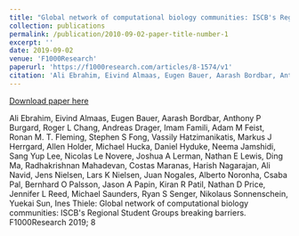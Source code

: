 ```yaml
---
title: "Global network of computational biology communities: ISCB's Regional Student Groups breaking barriers"
collection: publications
permalink: /publication/2010-09-02-paper-title-number-1
excerpt: ''
date: 2019-09-02
venue: 'F1000Research'
paperurl: 'https://f1000research.com/articles/8-1574/v1'
citation: 'Ali Ebrahim, Eivind Almaas, Eugen Bauer, Aarash Bordbar, Anthony P Burgard, Roger L Chang, Andreas Drager, Imam Famili, Adam M Feist, Ronan M. T. Fleming, Stephen S Fong, Vassily Hatzimanikatis, Markus J Herrgard, Allen Holder, Michael Hucka, Daniel Hyduke, Neema Jamshidi, Sang Yup Lee, Nicolas Le Novere, Joshua A Lerman, Nathan E Lewis, Ding Ma, Radhakrishnan Mahadevan, Costas Maranas, Harish Nagarajan, Ali Navid, Jens Nielsen, Lars K Nielsen, Juan Nogales, Alberto Noronha, Csaba Pal, Bernhard O Palsson, Jason A Papin, Kiran R Patil, Nathan D Price, Jennifer L Reed, Michael Saunders, Ryan S Senger, Nikolaus Sonnenschein, Yuekai Sun, Ines Thiele (2019). &quot;Global network of computational biology communities: ISCB's Regional Student Groups breaking barriers.&quot; <i>F1000Research</i>. 8.'
---
```


[Download paper here](https://f1000research.com/articles/8-1574/v1)

Ali Ebrahim, Eivind Almaas, Eugen Bauer, Aarash Bordbar, Anthony P Burgard, Roger L Chang, Andreas Drager, Imam Famili, Adam M Feist, Ronan M. T. Fleming, Stephen S Fong, Vassily Hatzimanikatis, Markus J Herrgard, Allen Holder, Michael Hucka, Daniel Hyduke, Neema Jamshidi, Sang Yup Lee, Nicolas Le Novere, Joshua A Lerman, Nathan E Lewis, Ding Ma, Radhakrishnan Mahadevan, Costas Maranas, Harish Nagarajan, Ali Navid, Jens Nielsen, Lars K Nielsen, Juan Nogales, Alberto Noronha, Csaba Pal, Bernhard O Palsson, Jason A Papin, Kiran R Patil, Nathan D Price, Jennifer L Reed, Michael Saunders, Ryan S Senger, Nikolaus Sonnenschein, Yuekai Sun, Ines Thiele: Global network of computational biology communities: ISCB's Regional Student Groups breaking barriers. F1000Research 2019; 8
